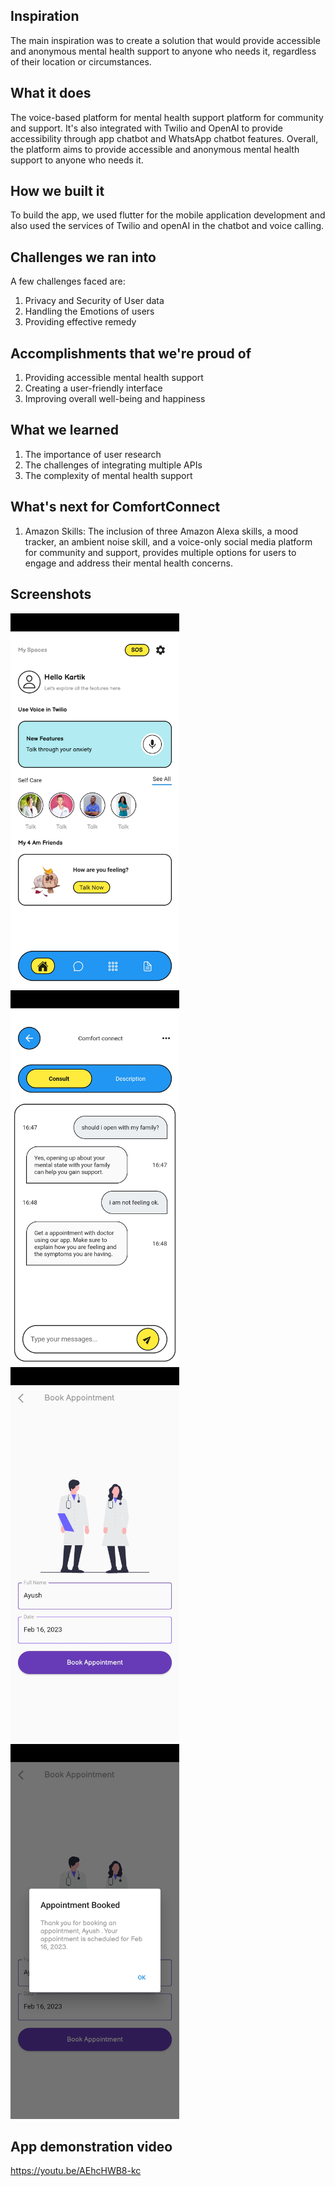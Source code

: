 ## Inspiration
The main inspiration was to create a solution that would provide accessible and anonymous mental health support to anyone who needs it, regardless of their location or circumstances.

## What it does
The voice-based platform for mental health support platform for community and support. It's also integrated with Twilio and OpenAI to provide accessibility through app chatbot and WhatsApp chatbot features. Overall, the platform aims to provide accessible and anonymous mental health support to anyone who needs it.


## How we built it
To build the app, we used flutter for the mobile application development and also used the services of Twilio and openAI in the chatbot and voice calling.

## Challenges we ran into
A few challenges faced are:
1. Privacy and Security of User data
2. Handling the Emotions of users
3. Providing effective remedy

## Accomplishments that we're proud of
1. Providing accessible mental health support
2. Creating a user-friendly interface
3. Improving overall well-being and happiness


## What we learned
1. The importance of user research
2. The challenges of integrating multiple APIs
3. The complexity of mental health support

## What's next for ComfortConnect
1. Amazon Skills: The inclusion of three Amazon Alexa skills, a mood tracker, an ambient noise skill, and a voice-only social media platform for community and support, provides multiple options for users to engage and address their mental health concerns.
## Screenshots
<img src="/screenshots/1.jpg" alt="01" title="Home Page" height="600">

<img src="/screenshots/2.jpg" alt="01" title="Home Page" height="600">

<img src="/screenshots/3.jpg" alt="01" title="Home Page" height="600">

<img src="/screenshots/4.jpg" alt="01" title="Home Page" height="600">

## App demonstration video

https://youtu.be/AEhcHWB8-kc

